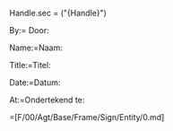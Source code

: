 Handle.sec = ("{Handle}")

By:= Door:

Name:=Naam:

Title:=Titel:

Date:=Datum:

At:=Ondertekend te:

=[F/00/Agt/Base/Frame/Sign/Entity/0.md]
